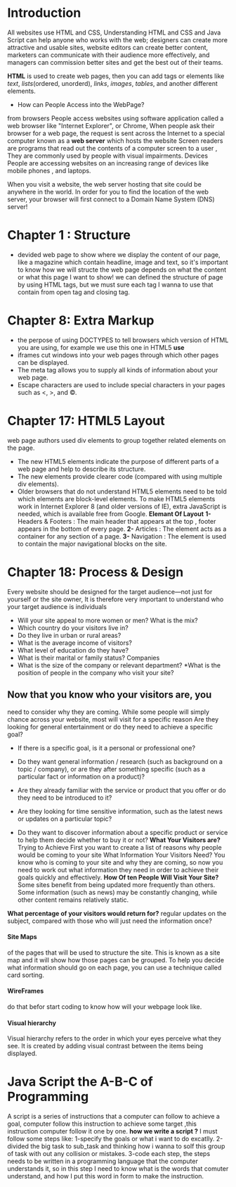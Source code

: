 # Introduction
All websites use HTML and CSS, Understanding HTML and CSS and Java Script can help anyone who works with the web; designers can create more attractive and usable sites, website editors can create better content, marketers can communicate with their audience more effectively, and managers can commission better sites and get the best out of their teams.

**HTML** is used to create web pages,  then you can add tags or elements like *text*, *lists*(ordered, unorderd), *links*, *images*, *tables*, and another different elements.

* How can People Access into the WebPage?

from browsers People access websites using software application called a web browser like "Internet Explorer", or Chrome, When people ask their browser for a web page, the request is sent across the Internet to a special computer known as a **web server** which hosts the website Screen readers are programs that read out the contents of a computer screen to a user , They are commonly used by people with visual impairments. Devices People are accessing websites on an increasing range of devices like  mobile phones , and laptops.

When you visit a website, the web server hosting that site could be anywhere in the world. In order for you to find the location of the web server, your browser will first connect to a Domain Name System (DNS) server!

# Chapter 1 : Structure
* devided web page to show where we display the content of our page, like a magazine which contain headline, image and text, so it's important to know how we will structe the web page depends on what the content or what this page I want to show!
we can defined the structure of page by using HTML tags, but we must sure each tag I wanna to use that contain from open tag and closing tag.

# Chapter 8: Extra Markup
* the perpose of using DOCTYPES to tell browsers which version of HTML you
are using, for example we use this one in HTML5 **__use <!DOCTYPE html>__**
* iframes cut windows into your web pages through
which other pages can be displayed.
* The meta tag allows you to supply all kinds of
information about your web page.
*  Escape characters are used to include special
characters in your pages such as <, >, and ©.


# Chapter 17: HTML5 Layout
web page authors used div elements to group together related elements on the page.
* The new HTML5 elements indicate the purpose of different parts of a web page and help to describe its structure.
* The new elements provide clearer code (compared with using multiple div elements).
* Older browsers that do not understand HTML5 elements need to be told which elements are
block-level elements.
 To make HTML5 elements work in Internet Explorer 8 (and older versions of IE), extra JavaScript is needed,
which is available free from Google.
**Elemant Of Layout**
 **1-** Headers & Footers : The main header that appears at the top , footer appears in the bottom of every page.
 **2-** Articles : The element acts as a container for any section of a page. 
 **3-** Navigation : The element is used to contain the major navigational blocks on the site.
# Chapter 18: Process & Design
Every website should be designed for the target audience—not just for yourself or the site owner, It is therefore very important to understand who your target audience is individuals
* Will your site appeal to more women or men? What is the mix?
* Which country do your visitors live in?
* Do they live in urban or rural areas?
* What is the average income of visitors?
* What level of education do they have?
* What is their marital or family status?
Companies
 * What is the size of the company or relevant department?
*What is the position of people in the company who visit your site?
## Now that you know who your visitors are, you
need to consider why they are coming. While some people will simply chance across your website, most will visit for a specific reason Are they looking for general entertainment or do they need to achieve a specific
goal?

* If there is a specific goal, is
it a personal or professional
one?

* Do they want general information / research (such as background on a topic / company), or are they after something specific (such as a particular fact or information on a product)?
* Are they already familiar with the service or product that you offer or do they need to be introduced to it?
* Are they looking for time sensitive information, such as the latest news or updates on a particular topic?
* Do they want to discover information about a specific product or service to help them decide whether to buy
it or not?
**What Your Visitors are?**
Trying to Achieve First you want to create a list of reasons why people would be coming to your site What Information Your Visitors Need? You know who is coming to your site and why they are coming, so now you need to work out what information they need in order to achieve their goals quickly and effectively.
**How Of ten People Will Visit Your Site?**
Some sites benefit from being updated more frequently than others. Some information (such as news) may be constantly changing, while other content remains relatively static.

**What percentage of your visitors would return for?**
regular updates on the subject, compared with those who will just need the information once?
#### Site Maps
of the pages that will be used to structure the site. This is known as a site map and it will
show how those pages can be grouped.
To help you decide what information should go on each page, you can use a technique called card sorting.
#### WireFrames
do that befor start coding to know how will your webpage look like.
#### Visual hierarchy
Visual hierarchy refers to the order in which your eyes perceive what they see. It is created by adding visual contrast between the items being displayed.

# Java Script the A-B-C of Programming 
A script is a series of instructions that a computer can follow to achieve a goal, computer follow this instruction to achieve some target ,this instruction computer follow it one by one.
**how we write a script ?**
I must follow some steps like:
1-specify the goals or what i want to do excatlly.
2-divided the big task to sub_task and thinking how i wanna to solf this 
group of task with out any collision or mistakes.
3-code each step, the steps needs to be written in a programming language that the computer
understands it, so in this step I need to know what is the words that comuter understand, and 
how I put this word in form to make the instruction.

